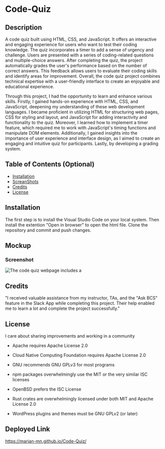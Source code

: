 # Code-Quiz
## Description
A code quiz built using HTML, CSS, and JavaScript. It offers an interactive and engaging experience for users who want to test their coding knowledge. The quiz incorporates a timer to add a sense of urgency and challenge. Users are presented with a series of coding-related questions and multiple-choice answers. After completing the quiz, the project automatically grades the user's performance based on the number of correct answers. This feedback allows users to evaluate their coding skills and identify areas for improvement. Overall, the code quiz project combines technical expertise with a user-friendly interface to create an enjoyable and educational experience.

Through this project, I had the opportunity to learn and enhance various skills. Firstly, I gained hands-on experience with HTML, CSS, and JavaScript, deepening my understanding of these web development languages. I became proficient in utilizing HTML for structuring web pages, CSS for styling and layout, and JavaScript for adding interactivity and functionality to the quiz. Moreover, I learned how to implement a timer feature, which required me to work with JavaScript's timing functions and manipulate DOM elements. Additionally, I gained insights into the importance of user experience and interface design, as I aimed to create an engaging and intuitive quiz for participants. Lastly, by developing a grading system.

## Table of Contents (Optional)


- [Installation](#installation)
- [ScreanShots](#usage)
- [Credits](#credits)
- [License](#license)


## Installation

The first step is to install the Visual Studio Code on your local system. Then install the extention "Open in browser" to open the html file. Clone the repository and commit and push changes.


## Mockup
### Screenshot

![The code quiz webpage includes a ]()

## Credits

"I received valuable assistance from my instructor, TAs, and the "Ask BCS" feature in the Slack App while completing this project. Their help enabled me to learn a lot and complete the project successfully."


## License

I care about sharing improvements and working in a community 
- Apache requires Apache License 2.0

- Cloud Native Computing Foundation requires Apache License 2.0

- GNU recommends GNU GPLv3 for most programs

- npm packages overwhelmingly use the MIT or the very similar ISC licenses

- OpenBSD prefers the ISC License

- Rust crates are overwhelmingly licensed under both MIT and Apache License 2.0

- WordPress plugins and themes must be GNU GPLv2 (or later)



## Deployed Link
https://marjan-mn.github.io/Code-Quiz/


